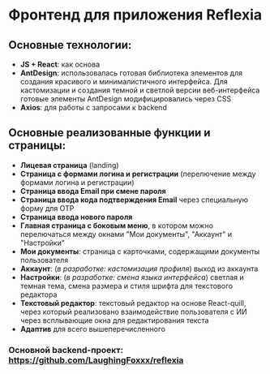 # Фронтенд для приложения Reflexia

## Основные технологии:
- **JS + React**: как основа
- **AntDesign**: использовалась готовая библиотека элементов для создания красивого и минималистичного интерфейса. Для кастомизации и создания темной и светлой версии веб-интерфейса готовые элементы AntDesign модифицировались через CSS
- **Axios**: для работы с запросами к backend

## Основные реализованные функции и страницы:
- **Лицевая страница** (landing)
- **Страница с формами логина и регистрации** (перелючение между формами логина и регистрации)
- **Страница ввода Email при смене пароля**
- **Страница ввода кода подтверждения Email** через специальную форму для OTP
- **Страница ввода нового пароля**
- **Главная страница с боковым меню**, в котором можно перелючаться между окнами "Мои документы", "Аккаунт" и "Настройки"
- **Мои документы**: страница с карточками, содержащими документы пользователя
- **Аккаунт**: (*в разработке: кастомизация профиля*) выход из аккаунта
- **Настройки**: (*в разработке: смена языка интерфейса*) светлая и темная тема, смена размера и стиля шрифта для текстового редактора
- **Текстовый редактор**: текстовый редактор на основе React-quill, через который реализовано взаимодействие пользователя с ИИ через всплывающие окна для редактирования текста
- **Адаптив** для всего вышеперечисленного

### Основной backend-проект: https://github.com/LaughingFoxxx/reflexia